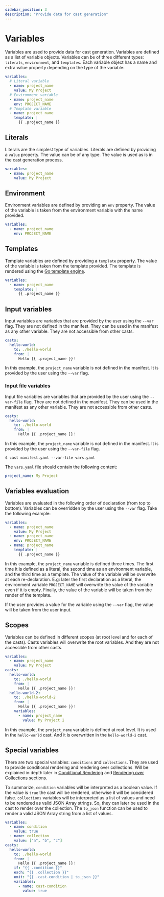 ```yaml
---
sidebar_position: 3
description: "Provide data for cast generation"
---
```


# Variables

Variables are used to provide data for cast generation. Variables are defined as a list of variable objects. Variables can be of three different types: `literals`, `environment`, and `templates`. Each variable object has a name and extra value property depending on the type of the variable.

```yaml
variables:
  # Literal variable
  - name: project_name
    value: My Project
  # Environment variable
  - name: project_name
    env: PROJECT_NAME
  # Template variable
  - name: project_name
    template: |
      {{ .project_name }}
```

## Literals

Literals are the simplest type of variables. Literals are defined by providing a `value` property. The value can be of any type. The value is used as is in the cast generation process.

```yaml
variables:
  - name: project_name
    value: My Project
```

## Environment

Environment variables are defined by providing an `env` property. The value of the variable is taken from the environment variable with the name provided.

```yaml
variables:
  - name: project_name
    env: PROJECT_NAME
```

## Templates

Template variables are defined by providing a `template` property. The value of the variable is taken from the template provided. The template is rendered using the [Go template engine](https://pkg.go.dev/text/template).

```yaml
variables:
  - name: project_name
    template: |
      {{ .project_name }}
```

## Input variables

Input variables are variables that are provided by the user using the `--var` flag. They are not defined in the manifest. They can be used in the manifest as any other variable. They are not accessible from other casts.

```yaml
casts:
  hello-world:
    to: ./hello-world
    from: |
      Hello {{ .project_name }}!
```

In this example, the `project_name` variable is not defined in the manifest. It is provided by the user using the `--var` flag.

### Input file variables

Input file variables are variables that are provided by the user using the `--var-file` flag. They are not defined in the manifest. They can be used in the manifest as any other variable. They are not accessible from other casts.

```yaml
casts:
  hello-world:
    to: ./hello-world
    from: |
      Hello {{ .project_name }}!
```

In this example, the `project_name` variable is not defined in the manifest. It is provided by the user using the `--var-file` flag.

```
$ cast manifest.yaml --var-file vars.yaml
```

The `vars.yaml` file should contain the following content:

```yaml
project_name: My Project
```

## Variables evaluation

Variables are evaluated in the following order of declaration (from top to bottom). Variables can be overridden by the user using the `--var` flag. Take the following example:

```yaml
variables:
  - name: project_name
    value: My Project
  - name: project_name
    env: PROJECT_NAME
  - name: project_name
    template: |
      {{ .project_name }}
```

In this example, the `project_name` variable is defined three times. The first time it is defined as a literal, the second time as an environment variable, and the third time as a template. The value of the variable will be overwrite at each re-declaration. E.g: later the first declaration as a literal, the environment variable `PROJECT_NAME` will overwrite the value of the variable even if it is empty. Finally, the value of the variable will be taken from the render of the template.

If the user provides a value for the variable using the `--var` flag, the value will be taken from the user input.

## Scopes

Variables can be defined in different scopes (at root level and for each of the casts). Casts variables will overwrite the root variables. And they are not accessible from other casts.

```yaml
variables:
  - name: project_name
    value: My Project
casts:
  hello-world:
    to: ./hello-world
    from: |
      Hello {{ .project_name }}!
  hello-world-2:
    to: ./hello-world-2
    from: |
      Hello {{ .project_name }}!
    variables:
      - name: project_name
        value: My Project 2
```

In this example, the `project_name` variable is defined at root level. It is used in the `hello-world` cast. And it is overwritten in the `hello-world-2` cast.

## Special variables

There are two special variables: `conditions` and `collections`. They are used to provide conditional rendering and rendering over collections. Will be explained in depth later in [Conditional Rendering](./conditional.md) and [Rendering over Collections](./collection.md) sections.

To summarize, `condition` variables will be interpreted as a boolean value. If the value is `true` the cast will be rendered, otherwise it will be considered false. `collections` variables will be interpreted as a list of values and need to be rendered as valid JSON Array strings. So, they can later be used in the cast to render over the collection. The `to_json` function can be used to render a valid JSON Array string from a list of values.

```yaml
variables:
  - name: condition
    value: true
  - name: collection
    value: ["a", "b", "c"]
casts:
  hello-world:
    to: ./hello-world
    from: |
      Hello {{ .project_name }}!
    if: "{{ .condition }}"
    each: "{{ .collection }}"
    omit: "{{ .cast-condition | to_json }}"
    variables:
      - name: cast-condition
        value: true
```
